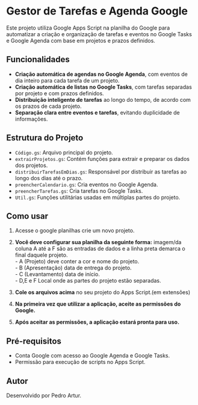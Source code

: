 # Gestor de Tarefas e Agenda Google

Este projeto utiliza Google Apps Script na planilha do Google para automatizar a criação e organização de tarefas e eventos no Google Tasks e Google Agenda com base em projetos e prazos definidos.

## Funcionalidades

- **Criação automática de agendas no Google Agenda**, com eventos de dia inteiro para cada tarefa de um projeto.
- **Criação automática de listas no Google Tasks**, com tarefas separadas por projeto e com prazos definidos.
- **Distribuição inteligente de tarefas** ao longo do tempo, de acordo com os prazos de cada projeto.
- **Separação clara entre eventos e tarefas**, evitando duplicidade de informações.

## Estrutura do Projeto

- `Código.gs`: Arquivo principal do projeto.
- `extrairProjetos.gs`: Contém funções para extrair e preparar os dados dos projetos.
- `distribuirTarefasEmDias.gs`: Responsável por distribuir as tarefas ao longo dos dias até o prazo.
- `preencherCalendario.gs`: Cria eventos no Google Agenda.
- `preencherTarefas.gs`: Cria tarefas no Google Tasks.
- `Util.gs`: Funções utilitárias usadas em múltiplas partes do projeto.

## Como usar

1. Acesse o google planilhas crie um novo projeto.

2. **Você deve configurar sua planilha da seguinte forma:** imagem/da coluna A até a F são as entradas de dados e a linha preta demarca o final daquele projeto. \
   \- A (Projeto) deve conter a cor e nome do projeto.\
   \- B (Apresentação) data de entrega do projeto.\
   \- C (Levantamento) data de início.\
   \- D,E e F Local onde as partes do projeto estão separadas.

3. **Cole os arquivos acima** no seu projeto do Apps Script.(em extensões)

4. **Na primeira vez que utilizar a aplicação, aceite as permissões do Google.**

5. **Após aceitar as permissões, a aplicação estará pronta para uso.**

## Pré-requisitos

- Conta Google com acesso ao Google Agenda e Google Tasks.
- Permissão para execução de scripts no Apps Script.

## Autor

Desenvolvido por Pedro Artur.

